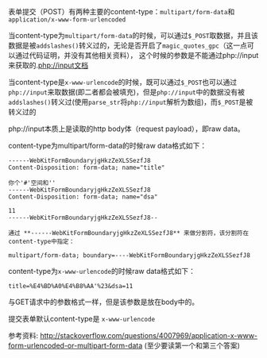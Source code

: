 表单提交（POST）有两种主要的content-type：`multipart/form-data`和`application/x-www-form-urlencoded`

当content-type为`multipart/form-data`的时候，可以通过`$_POST`取数据，并且该数据是被`addslashes()`转义过的，无论是否开启了`magic_quotes_gpc`（这一点可以通过代码证明，并没有其他相关资料），
这个时候的参数是不能通过php://input来获取的.[php://input文档](http://php.net/manual/en/wrappers.php.php)

当content-type是`x-www-urlencode`的时候，既可以通过`$_POST`也可以通过`php://input`来取数据(即二者都会被填充)，但是`php://input`中的数据没有被`addslashes()`转义过(使用`parse_str`将`php://input`解析为数组)，而`$_POST`是被转义过的

php://input本质上是读取的http body体（request payload），即raw data。

content-type为multipart/form-data的时候raw data格式如下：

    ------WebKitFormBoundaryjgHkzZeXLSSezfJ8
    Content-Disposition: form-data; name="title"

    你个'#'空间和''
    ------WebKitFormBoundaryjgHkzZeXLSSezfJ8
    Content-Disposition: form-data; name="dsa"

    11
    ------WebKitFormBoundaryjgHkzZeXLSSezfJ8--

    通过 **------WebKitFormBoundaryjgHkzZeXLSSezfJ8** 来做分割符，该分割符在content-type中指定：

    multipart/form-data; boundary=----WebKitFormBoundaryjgHkzZeXLSSezfJ8


content-type为`x-www-urlencode`的时候raw data格式如下：

    title=%E4%BD%A0%E4%B8%AA'%23&dsa=11

与GET请求中的参数格式一样，但是该参数是放在body中的。


提交表单默认content-type是 `x-www-urlencode`


参考资料: http://stackoverflow.com/questions/4007969/application-x-www-form-urlencoded-or-multipart-form-data (至少要读第一个和第三个答案)